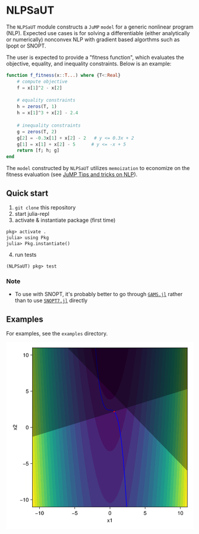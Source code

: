 # NLPSaUT

The `NLPSaUT` module constructs a `JuMP` `model` for a generic nonlinear program (NLP).
Expected use cases is for solving a differentiable (either analytically or numerically) nonconvex NLP with gradient based algorthms such as Ipopt or SNOPT. 

The user is expected to provide a "fitness function", which evaluates the objective, equality, and inequality constraints. Below is an example: 

```julia
function f_fitness(x::T...) where {T<:Real}
    # compute objective
    f = x[1]^2 - x[2]
    
    # equality constraints
    h = zeros(T, 1)
    h = x[1]^3 + x[2] - 2.4

    # inequality constraints
    g = zeros(T, 2)
    g[2] = -0.3x[1] + x[2] - 2   # y <= 0.3x + 2
    g[1] = x[1] + x[2] - 5      # y <= -x + 5
    return [f; h; g]
end
```

The `model` constructed by `NLPSaUT` utilizes `memoization` to economize on the fitness evaluation (see [JuMP Tips and tricks on NLP](https://jump.dev/JuMP.jl/stable/tutorials/nonlinear/tips_and_tricks/)). 

## Quick start

1. `git clone` this repository
2. start julia-repl
3. activate & instantiate package (first time)

```julia-repl
pkg> activate .
julia> using Pkg
julia> Pkg.instantiate()
```

4. run tests

```julia-repl
(NLPSaUT) pkg> test
```

### Note

- To use with SNOPT, it's probably better to go through [`GAMS.jl`](https://github.com/GAMS-dev/gams.jl?tab=readme-ov-file) rather than to use [`SNOPT7.jl`](https://github.com/snopt/SNOPT7.jl) directly


## Examples

For examples, see the `examples` directory.

![Example Solution](examples/contour_ipopt.png)
